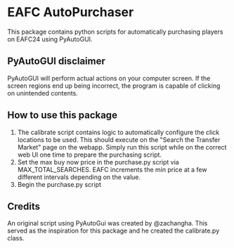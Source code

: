 # EAFC AutoPurchaser
This package contains python scripts for automatically purchasing players on EAFC24 using PyAutoGUI. 

## PyAutoGUI disclaimer
PyAutoGUI will perform actual actions on your computer screen. 
If the screen regions end up being incorrect, the program is capable of clicking on unintended contents. 

## How to use this package
1. The calibrate script contains logic to automatically configure the click locations to be used. This should
execute on the "Search the Transfer Market" page on the webapp. Simply run this script while on the correct web UI 
one time to prepare the purchasing script.
2. Set the max buy now price in the purchase.py script via MAX_TOTAL_SEARCHES. EAFC increments the min price
at a few different intervals depending on the value. 
3. Begin the purchase.py script

## Credits
An original script using PyAutoGui was created by @zachangha. This served as the inspiration for this package
and he created the calibrate.py class.